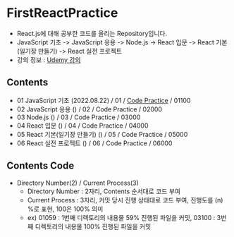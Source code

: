 # FirstReactPractice
- React.js에 대해 공부한 코드를 올리는 Repository입니다.
- JavaScript 기초 -> JavaScript 응용 -> Node.js -> React 입문 -> React 기본(일기장 만들기) -> React 실전 프로젝트
- 강의 정보 : [Udemy 강의](https://hanium.udemy.com/course/winterlood-react-basic/)
## Contents
- 01 JavaScript 기초 (2022.08.22) / 01 / [Code Practice](https://github.com/NewPlus/FirstReactPractice/tree/main/01%20Javascript%20%EA%B8%B0%EC%B4%88) / 01100
- 02 JavaScript 응용 () / 02 / Code Practice / 02000
- 03 Node.js () / 03 / Code Practice / 03000
- 04 React 입문 () / 04 / Code Practice / 04000
- 05 React 기본(일기장 만들기) () / 05 / Code Practice / 05000
- 06 React 실전 프로젝트 () / 06 / Code Practice / 06000
## Contents Code
- Directory Number(2) / Current Process(3)
    - Directory Number : 2자리, Contents 순서대로 코드 부여
    - Current Process : 3자리, 커밋 당시 진행 상태대로 코드 부여, 진행도를 (n) %로 표현, 100은 100% 의미
    - ex) 01059 : 1번째 디렉토리의 내용물 59% 진행된 파일을 커밋, 03100 : 3번째 디렉토리의 내용물 100% 진행된 파일을 커밋
